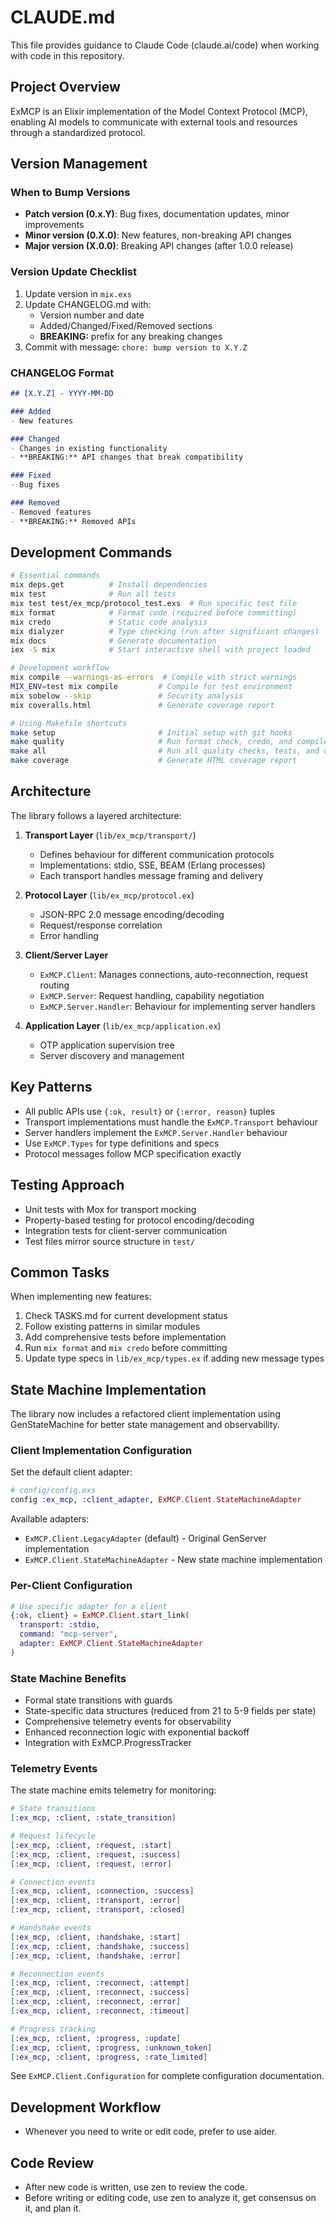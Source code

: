 # CLAUDE.md

This file provides guidance to Claude Code (claude.ai/code) when working with code in this repository.

## Project Overview

ExMCP is an Elixir implementation of the Model Context Protocol (MCP), enabling AI models to communicate with external tools and resources through a standardized protocol.

## Version Management

### When to Bump Versions
- **Patch version (0.x.Y)**: Bug fixes, documentation updates, minor improvements
- **Minor version (0.X.0)**: New features, non-breaking API changes
- **Major version (X.0.0)**: Breaking API changes (after 1.0.0 release)

### Version Update Checklist
1. Update version in `mix.exs`
2. Update CHANGELOG.md with:
   - Version number and date
   - Added/Changed/Fixed/Removed sections
   - **BREAKING:** prefix for any breaking changes
3. Commit with message: `chore: bump version to X.Y.Z`

### CHANGELOG Format
```markdown
## [X.Y.Z] - YYYY-MM-DD

### Added
- New features

### Changed
- Changes in existing functionality
- **BREAKING:** API changes that break compatibility

### Fixed
- Bug fixes

### Removed
- Removed features
- **BREAKING:** Removed APIs
```

## Development Commands

```bash
# Essential commands
mix deps.get          # Install dependencies
mix test              # Run all tests
mix test test/ex_mcp/protocol_test.exs  # Run specific test file
mix format            # Format code (required before committing)
mix credo             # Static code analysis
mix dialyzer          # Type checking (run after significant changes)
mix docs              # Generate documentation
iex -S mix            # Start interactive shell with project loaded

# Development workflow
mix compile --warnings-as-errors  # Compile with strict warnings
MIX_ENV=test mix compile         # Compile for test environment
mix sobelow --skip               # Security analysis
mix coveralls.html               # Generate coverage report

# Using Makefile shortcuts
make setup                       # Initial setup with git hooks
make quality                     # Run format check, credo, and compile checks
make all                         # Run all quality checks, tests, and dialyzer
make coverage                    # Generate HTML coverage report
```

## Architecture

The library follows a layered architecture:

1. **Transport Layer** (`lib/ex_mcp/transport/`)
   - Defines behaviour for different communication protocols
   - Implementations: stdio, SSE, BEAM (Erlang processes)
   - Each transport handles message framing and delivery

2. **Protocol Layer** (`lib/ex_mcp/protocol.ex`)
   - JSON-RPC 2.0 message encoding/decoding
   - Request/response correlation
   - Error handling

3. **Client/Server Layer**
   - `ExMCP.Client`: Manages connections, auto-reconnection, request routing
   - `ExMCP.Server`: Request handling, capability negotiation
   - `ExMCP.Server.Handler`: Behaviour for implementing server handlers

4. **Application Layer** (`lib/ex_mcp/application.ex`)
   - OTP application supervision tree
   - Server discovery and management

## Key Patterns

- All public APIs use `{:ok, result}` or `{:error, reason}` tuples
- Transport implementations must handle the `ExMCP.Transport` behaviour
- Server handlers implement the `ExMCP.Server.Handler` behaviour
- Use `ExMCP.Types` for type definitions and specs
- Protocol messages follow MCP specification exactly

## Testing Approach

- Unit tests with Mox for transport mocking
- Property-based testing for protocol encoding/decoding
- Integration tests for client-server communication
- Test files mirror source structure in `test/`

## Common Tasks

When implementing new features:
1. Check TASKS.md for current development status
2. Follow existing patterns in similar modules
3. Add comprehensive tests before implementation
4. Run `mix format` and `mix credo` before committing
5. Update type specs in `lib/ex_mcp/types.ex` if adding new message types

## State Machine Implementation

The library now includes a refactored client implementation using GenStateMachine for better state management and observability.

### Client Implementation Configuration

Set the default client adapter:

```elixir
# config/config.exs
config :ex_mcp, :client_adapter, ExMCP.Client.StateMachineAdapter
```

Available adapters:
- `ExMCP.Client.LegacyAdapter` (default) - Original GenServer implementation
- `ExMCP.Client.StateMachineAdapter` - New state machine implementation

### Per-Client Configuration

```elixir
# Use specific adapter for a client
{:ok, client} = ExMCP.Client.start_link(
  transport: :stdio,
  command: "mcp-server", 
  adapter: ExMCP.Client.StateMachineAdapter
)
```

### State Machine Benefits

- Formal state transitions with guards
- State-specific data structures (reduced from 21 to 5-9 fields per state)
- Comprehensive telemetry events for observability
- Enhanced reconnection logic with exponential backoff
- Integration with ExMCP.ProgressTracker

### Telemetry Events

The state machine emits telemetry for monitoring:

```elixir
# State transitions
[:ex_mcp, :client, :state_transition]

# Request lifecycle  
[:ex_mcp, :client, :request, :start]
[:ex_mcp, :client, :request, :success]
[:ex_mcp, :client, :request, :error]

# Connection events
[:ex_mcp, :client, :connection, :success]
[:ex_mcp, :client, :transport, :error]
[:ex_mcp, :client, :transport, :closed]

# Handshake events
[:ex_mcp, :client, :handshake, :start]
[:ex_mcp, :client, :handshake, :success]
[:ex_mcp, :client, :handshake, :error]

# Reconnection events
[:ex_mcp, :client, :reconnect, :attempt]
[:ex_mcp, :client, :reconnect, :success]
[:ex_mcp, :client, :reconnect, :error]
[:ex_mcp, :client, :reconnect, :timeout]

# Progress tracking
[:ex_mcp, :client, :progress, :update]
[:ex_mcp, :client, :progress, :unknown_token]
[:ex_mcp, :client, :progress, :rate_limited]
```

See `ExMCP.Client.Configuration` for complete configuration documentation.

## Development Workflow

- Whenever you need to write or edit code, prefer to use aider.

## Code Review

- After new code is written, use zen to review the code.
- Before writing or editing code, use zen to analyze it, get consensus on it, and plan it.